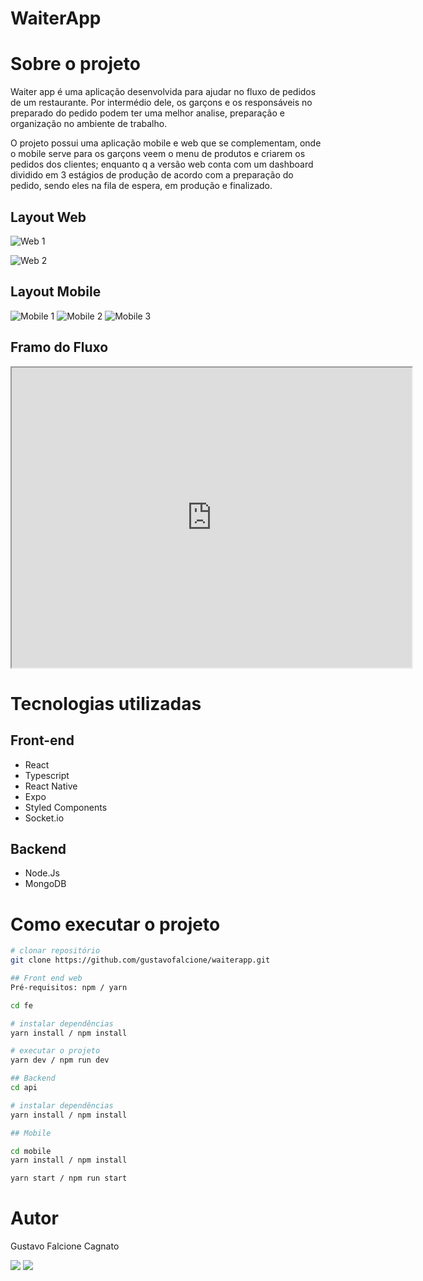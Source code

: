 # WaiterApp

# Sobre o projeto

Waiter app é uma aplicação desenvolvida para ajudar no fluxo de pedidos de um restaurante. Por intermédio dele, os garçons e os responsáveis no preparado do pedido podem ter uma melhor analise, preparação e organização no ambiente de trabalho.

O projeto possui uma aplicação mobile e web que se complementam, onde o mobile serve para os garçons veem o menu de produtos e criarem os pedidos dos clientes; enquanto q a versão web conta com um dashboard dividido em 3 estágios de produção de acordo com a preparação do pedido, sendo eles na fila de espera, em produção e finalizado.


## Layout Web
![Web 1](https://github.com/gustavofalcione/waiterapp/blob/main/assets/web-1.png)

![Web 2](https://github.com/gustavofalcione/waiterapp/blob/main/assets/web-2.png)

## Layout Mobile
![Mobile 1](https://github.com/gustavofalcione/waiterapp/blob/main/assets/app-1.png)
![Mobile 2](https://github.com/gustavofalcione/waiterapp/blob/main/assets/app-2.png)
![Mobile 3](https://github.com/gustavofalcione/waiterapp/blob/main/assets/app-3.png)

## Framo do Fluxo

<iframe 
  src="https://drive.google.com/file/d/https://drive.google.com/file/d/1S2E6Tc1BCjf_gXgeW7xBY5DG9z9h5Fiu/view?usp=share_link/preview" 
  width="640" 
  height="480">
</iframe>

# Tecnologias utilizadas

## Front-end
- React
- Typescript
- React Native
- Expo 
- Styled Components
- Socket.io

## Backend 
- Node.Js
- MongoDB

# Como executar o projeto

```bash
# clonar repositório
git clone https://github.com/gustavofalcione/waiterapp.git

## Front end web
Pré-requisitos: npm / yarn

cd fe 

# instalar dependências
yarn install / npm install

# executar o projeto
yarn dev / npm run dev

## Backend
cd api

# instalar dependências
yarn install / npm install

## Mobile

cd mobile
yarn install / npm install

yarn start / npm run start

```
# Autor

Gustavo Falcione Cagnato

<div> 
  <a href="mailto:falcionegustavo@gmail.com"><img src="https://img.shields.io/badge/-Gmail-%23333?style=for-the-badge&logo=gmail&logoColor=white" target="_blank"></a>
  <a href="https://www.linkedin.com/in/gustavo-falcione-cagnato" target="_blank"><img src="https://img.shields.io/badge/-LinkedIn-%230077B5?style=for-the-badge&logo=linkedin&logoColor=white" target="_blank"></a>
</div>
